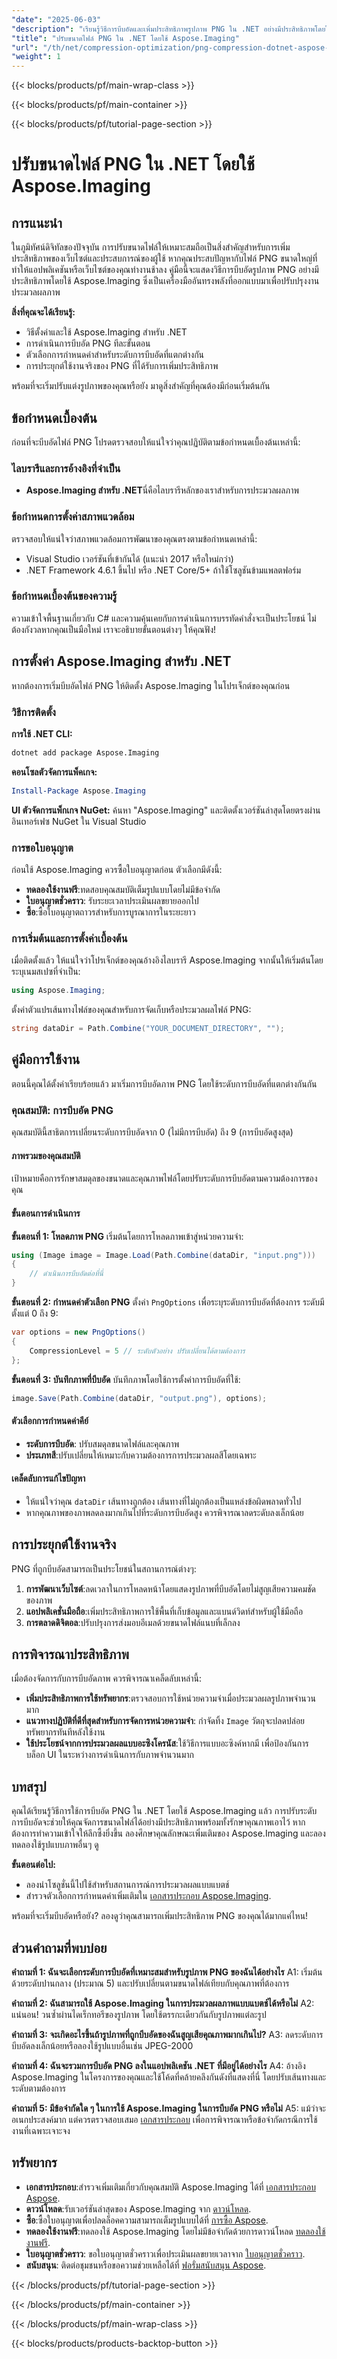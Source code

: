 ```yaml
---
"date": "2025-06-03"
"description": "เรียนรู้วิธีการบีบอัดและเพิ่มประสิทธิภาพรูปภาพ PNG ใน .NET อย่างมีประสิทธิภาพโดยใช้ Aspose.Imaging เพิ่มประสิทธิภาพแอปพลิเคชันของคุณด้วยคู่มือทีละขั้นตอนของเรา"
"title": "ปรับขนาดไฟล์ PNG ใน .NET โดยใช้ Aspose.Imaging"
"url": "/th/net/compression-optimization/png-compression-dotnet-aspose-imaging/"
"weight": 1
---
```


{{< blocks/products/pf/main-wrap-class >}}

{{< blocks/products/pf/main-container >}}

{{< blocks/products/pf/tutorial-page-section >}}
# ปรับขนาดไฟล์ PNG ใน .NET โดยใช้ Aspose.Imaging

## การแนะนำ

ในภูมิทัศน์ดิจิทัลของปัจจุบัน การปรับขนาดไฟล์ให้เหมาะสมถือเป็นสิ่งสำคัญสำหรับการเพิ่มประสิทธิภาพของเว็บไซต์และประสบการณ์ของผู้ใช้ หากคุณประสบปัญหากับไฟล์ PNG ขนาดใหญ่ที่ทำให้แอปพลิเคชันหรือเว็บไซต์ของคุณทำงานช้าลง คู่มือนี้จะแสดงวิธีการบีบอัดรูปภาพ PNG อย่างมีประสิทธิภาพโดยใช้ Aspose.Imaging ซึ่งเป็นเครื่องมืออันทรงพลังที่ออกแบบมาเพื่อปรับปรุงงานประมวลผลภาพ

**สิ่งที่คุณจะได้เรียนรู้:**
- วิธีตั้งค่าและใช้ Aspose.Imaging สำหรับ .NET
- การดำเนินการบีบอัด PNG ทีละขั้นตอน
- ตัวเลือกการกำหนดค่าสำหรับระดับการบีบอัดที่แตกต่างกัน
- การประยุกต์ใช้งานจริงของ PNG ที่ได้รับการเพิ่มประสิทธิภาพ

พร้อมที่จะเริ่มปรับแต่งรูปภาพของคุณหรือยัง มาดูสิ่งสำคัญที่คุณต้องมีก่อนเริ่มต้นกัน

## ข้อกำหนดเบื้องต้น

ก่อนที่จะบีบอัดไฟล์ PNG โปรดตรวจสอบให้แน่ใจว่าคุณปฏิบัติตามข้อกำหนดเบื้องต้นเหล่านี้:

### ไลบรารีและการอ้างอิงที่จำเป็น
- **Aspose.Imaging สำหรับ .NET**นี่คือไลบรารีหลักของเราสำหรับการประมวลผลภาพ
  
### ข้อกำหนดการตั้งค่าสภาพแวดล้อม
ตรวจสอบให้แน่ใจว่าสภาพแวดล้อมการพัฒนาของคุณตรงตามข้อกำหนดเหล่านี้:
- Visual Studio เวอร์ชันที่เข้ากันได้ (แนะนำ 2017 หรือใหม่กว่า)
- .NET Framework 4.6.1 ขึ้นไป หรือ .NET Core/5+ ถ้าใช้โซลูชันข้ามแพลตฟอร์ม

### ข้อกำหนดเบื้องต้นของความรู้
ความเข้าใจพื้นฐานเกี่ยวกับ C# และความคุ้นเคยกับการดำเนินการบรรทัดคำสั่งจะเป็นประโยชน์ ไม่ต้องกังวลหากคุณเป็นมือใหม่ เราจะอธิบายขั้นตอนต่างๆ ให้คุณฟัง!

## การตั้งค่า Aspose.Imaging สำหรับ .NET
หากต้องการเริ่มบีบอัดไฟล์ PNG ให้ติดตั้ง Aspose.Imaging ในโปรเจ็กต์ของคุณก่อน

### วิธีการติดตั้ง

**การใช้ .NET CLI:**
```bash
dotnet add package Aspose.Imaging
```

**คอนโซลตัวจัดการแพ็คเกจ:**
```powershell
Install-Package Aspose.Imaging
```

**UI ตัวจัดการแพ็กเกจ NuGet:**
ค้นหา "Aspose.Imaging" และติดตั้งเวอร์ชันล่าสุดโดยตรงผ่านอินเทอร์เฟซ NuGet ใน Visual Studio

### การขอใบอนุญาต
ก่อนใช้ Aspose.Imaging ควรซื้อใบอนุญาตก่อน ตัวเลือกมีดังนี้:
- **ทดลองใช้งานฟรี**:ทดสอบคุณสมบัติเต็มรูปแบบโดยไม่มีข้อจำกัด
- **ใบอนุญาตชั่วคราว**: รับระยะเวลาประเมินผลขยายออกไป
- **ซื้อ**:ซื้อใบอนุญาตถาวรสำหรับการบูรณาการในระยะยาว

### การเริ่มต้นและการตั้งค่าเบื้องต้น
เมื่อติดตั้งแล้ว ให้แน่ใจว่าโปรเจ็กต์ของคุณอ้างอิงไลบรารี Aspose.Imaging จากนั้นให้เริ่มต้นโดยระบุเนมสเปซที่จำเป็น:
```csharp
using Aspose.Imaging;
```
ตั้งค่าตัวแปรเส้นทางไฟล์ของคุณสำหรับการจัดเก็บหรือประมวลผลไฟล์ PNG:
```csharp
string dataDir = Path.Combine("YOUR_DOCUMENT_DIRECTORY", "");
```

## คู่มือการใช้งาน
ตอนนี้คุณได้ตั้งค่าเรียบร้อยแล้ว มาเริ่มการบีบอัดภาพ PNG โดยใช้ระดับการบีบอัดที่แตกต่างกันกัน

### คุณสมบัติ: การบีบอัด PNG
คุณสมบัตินี้สาธิตการเปลี่ยนระดับการบีบอัดจาก 0 (ไม่มีการบีบอัด) ถึง 9 (การบีบอัดสูงสุด)

#### ภาพรวมของคุณสมบัติ
เป้าหมายคือการรักษาสมดุลของขนาดและคุณภาพไฟล์โดยปรับระดับการบีบอัดตามความต้องการของคุณ

#### ขั้นตอนการดำเนินการ
**ขั้นตอนที่ 1: โหลดภาพ PNG**
เริ่มต้นโดยการโหลดภาพเข้าสู่หน่วยความจำ:
```csharp
using (Image image = Image.Load(Path.Combine(dataDir, "input.png")))
{
    // ดำเนินการบีบอัดต่อที่นี่
}
```
**ขั้นตอนที่ 2: กำหนดค่าตัวเลือก PNG**
ตั้งค่า `PngOptions` เพื่อระบุระดับการบีบอัดที่ต้องการ ระดับมีตั้งแต่ 0 ถึง 9:
```csharp
var options = new PngOptions()
{
    CompressionLevel = 5 // ระดับตัวอย่าง ปรับเปลี่ยนได้ตามต้องการ
};
```
**ขั้นตอนที่ 3: บันทึกภาพที่บีบอัด**
บันทึกภาพโดยใช้การตั้งค่าการบีบอัดที่ใช้:
```csharp
image.Save(Path.Combine(dataDir, "output.png"), options);
```
#### ตัวเลือกการกำหนดค่าคีย์
- **ระดับการบีบอัด**: ปรับสมดุลขนาดไฟล์และคุณภาพ
- **ประเภทสี**:ปรับเปลี่ยนให้เหมาะกับความต้องการการประมวลผลสีโดยเฉพาะ

#### เคล็ดลับการแก้ไขปัญหา
- ให้แน่ใจว่าคุณ `dataDir` เส้นทางถูกต้อง เส้นทางที่ไม่ถูกต้องเป็นแหล่งข้อผิดพลาดทั่วไป
- หากคุณภาพของภาพลดลงมากเกินไปที่ระดับการบีบอัดสูง ควรพิจารณาลดระดับลงเล็กน้อย

## การประยุกต์ใช้งานจริง
PNG ที่ถูกบีบอัดสามารถเป็นประโยชน์ในสถานการณ์ต่างๆ:
1. **การพัฒนาเว็บไซต์**:ลดเวลาในการโหลดหน้าโดยแสดงรูปภาพที่บีบอัดโดยไม่สูญเสียความคมชัดของภาพ
2. **แอปพลิเคชั่นมือถือ**:เพิ่มประสิทธิภาพการใช้พื้นที่เก็บข้อมูลและแบนด์วิดท์สำหรับผู้ใช้มือถือ
3. **การตลาดดิจิตอล**:ปรับปรุงการส่งมอบอีเมลด้วยขนาดไฟล์แนบที่เล็กลง

## การพิจารณาประสิทธิภาพ
เมื่อต้องจัดการกับการบีบอัดภาพ ควรพิจารณาเคล็ดลับเหล่านี้:
- **เพิ่มประสิทธิภาพการใช้ทรัพยากร**:ตรวจสอบการใช้หน่วยความจำเมื่อประมวลผลรูปภาพจำนวนมาก
- **แนวทางปฏิบัติที่ดีที่สุดสำหรับการจัดการหน่วยความจำ**: กำจัดทิ้ง `Image` วัตถุจะปลดปล่อยทรัพยากรทันทีหลังใช้งาน
- **ใช้ประโยชน์จากการประมวลผลแบบอะซิงโครนัส**:ใช้วิธีการแบบอะซิงค์หากมี เพื่อป้องกันการบล็อก UI ในระหว่างการดำเนินการกับภาพจำนวนมาก

## บทสรุป
คุณได้เรียนรู้วิธีการใช้การบีบอัด PNG ใน .NET โดยใช้ Aspose.Imaging แล้ว การปรับระดับการบีบอัดจะช่วยให้คุณจัดการขนาดไฟล์ได้อย่างมีประสิทธิภาพพร้อมทั้งรักษาคุณภาพเอาไว้ หากต้องการทำความเข้าใจให้ลึกซึ้งยิ่งขึ้น ลองศึกษาคุณลักษณะเพิ่มเติมของ Aspose.Imaging และลองทดลองใช้รูปแบบภาพอื่นๆ ดู

**ขั้นตอนต่อไป:**
- ลองนำโซลูชั่นนี้ไปใช้สำหรับสถานการณ์การประมวลผลแบบแบตช์
- สำรวจตัวเลือกการกำหนดค่าเพิ่มเติมใน [เอกสารประกอบ Aspose.Imaging](https://reference-aspose.com/imaging/net/).

พร้อมที่จะเริ่มบีบอัดหรือยัง? ลองดูว่าคุณสามารถเพิ่มประสิทธิภาพ PNG ของคุณได้มากแค่ไหน!

## ส่วนคำถามที่พบบ่อย
**คำถามที่ 1: ฉันจะเลือกระดับการบีบอัดที่เหมาะสมสำหรับรูปภาพ PNG ของฉันได้อย่างไร**
A1: เริ่มต้นด้วยระดับปานกลาง (ประมาณ 5) และปรับเปลี่ยนตามขนาดไฟล์เทียบกับคุณภาพที่ต้องการ

**คำถามที่ 2: ฉันสามารถใช้ Aspose.Imaging ในการประมวลผลภาพแบบแบตช์ได้หรือไม่**
A2: แน่นอน! วนซ้ำผ่านไดเร็กทอรีของรูปภาพ โดยใช้ตรรกะเดียวกันกับรูปภาพแต่ละรูป

**คำถามที่ 3: จะเกิดอะไรขึ้นถ้ารูปภาพที่ถูกบีบอัดของฉันสูญเสียคุณภาพมากเกินไป?**
A3: ลดระดับการบีบอัดลงเล็กน้อยหรือลองใช้รูปแบบอื่นเช่น JPEG-2000

**คำถามที่ 4: ฉันจะรวมการบีบอัด PNG ลงในแอปพลิเคชัน .NET ที่มีอยู่ได้อย่างไร**
A4: อ้างอิง Aspose.Imaging ในโครงการของคุณและใช้โค้ดที่คล้ายคลึงกันดังที่แสดงที่นี่ โดยปรับเส้นทางและระดับตามต้องการ

**คำถามที่ 5: มีข้อจำกัดใด ๆ ในการใช้ Aspose.Imaging ในการบีบอัด PNG หรือไม่**
A5: แม้ว่าจะอเนกประสงค์มาก แต่ควรตรวจสอบเสมอ [เอกสารประกอบ](https://reference.aspose.com/imaging/net/) เพื่อการพิจารณาหรือข้อจำกัดกรณีการใช้งานที่เฉพาะเจาะจง

## ทรัพยากร
- **เอกสารประกอบ**:สำรวจเพิ่มเติมเกี่ยวกับคุณสมบัติ Aspose.Imaging ได้ที่ [เอกสารประกอบ Aspose](https://reference-aspose.com/imaging/net/).
- **ดาวน์โหลด**:รับเวอร์ชันล่าสุดของ Aspose.Imaging จาก [ดาวน์โหลด](https://releases-aspose.com/imaging/net/).
- **ซื้อ**:ซื้อใบอนุญาตเพื่อปลดล็อคความสามารถเต็มรูปแบบได้ที่ [การซื้อ Aspose](https://purchase-aspose.com/buy).
- **ทดลองใช้งานฟรี**:ทดลองใช้ Aspose.Imaging โดยไม่มีข้อจำกัดด้วยการดาวน์โหลด [ทดลองใช้งานฟรี](https://releases-aspose.com/imaging/net/).
- **ใบอนุญาตชั่วคราว**: ขอใบอนุญาตชั่วคราวเพื่อประเมินผลขยายเวลาจาก [ใบอนุญาตชั่วคราว](https://purchase-aspose.com/temporary-license/).
- **สนับสนุน**: ติดต่อชุมชนหรือขอความช่วยเหลือได้ที่ [ฟอรั่มสนับสนุน Aspose](https://forum-aspose.com/c/imaging/10).

{{< /blocks/products/pf/tutorial-page-section >}}

{{< /blocks/products/pf/main-container >}}

{{< /blocks/products/pf/main-wrap-class >}}

{{< blocks/products/products-backtop-button >}}
